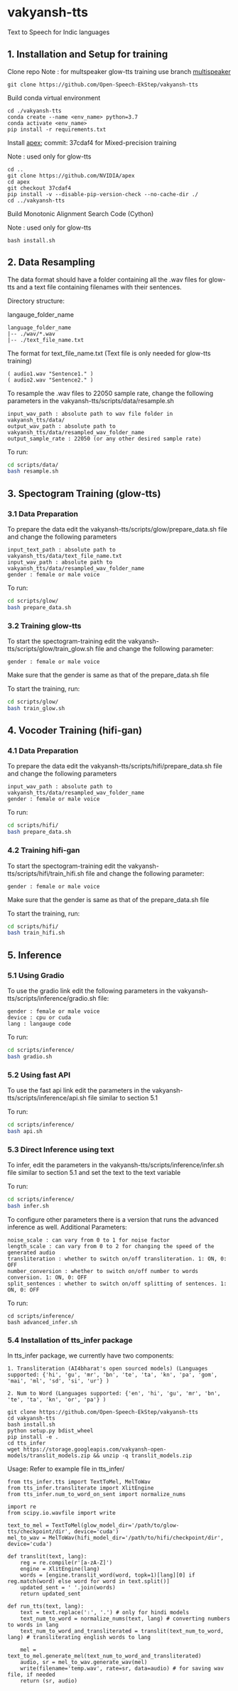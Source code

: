 # vakyansh-tts
Text to Speech for Indic languages

## 1. Installation and Setup for training

Clone repo
Note : for multspeaker glow-tts training use branch [multispeaker](https://github.com/Open-Speech-EkStep/vakyansh-tts/tree/multispeaker)
```
git clone https://github.com/Open-Speech-EkStep/vakyansh-tts
```
Build conda virtual environment
```
cd ./vakyansh-tts
conda create --name <env_name> python=3.7
conda activate <env_name>
pip install -r requirements.txt
```
Install [apex](https://github.com/NVIDIA/apex); commit: 37cdaf4 for Mixed-precision training

Note : used only for glow-tts
```
cd ..
git clone https://github.com/NVIDIA/apex
cd apex
git checkout 37cdaf4
pip install -v --disable-pip-version-check --no-cache-dir ./
cd ../vakyansh-tts
```
Build Monotonic Alignment Search Code (Cython)

Note : used only for glow-tts
```
bash install.sh
```

## 2. Data Resampling

The data format should have a folder containing all the .wav files for glow-tts and a text file containing filenames with their sentences.

Directory structure: 

langauge_folder_name
```
language_folder_name
|-- ./wav/*.wav
|-- ./text_file_name.txt
```
The format for text_file_name.txt (Text file is only needed for glow-tts training)

```
( audio1.wav "Sentence1." )
( audio2.wav "Sentence2." )
```

To resample the .wav files to 22050 sample rate, change the following parameters in the vakyansh-tts/scripts/data/resample.sh

```
input_wav_path : absolute path to wav file folder in vakyansh_tts/data/
output_wav_path : absolute path to vakyansh_tts/data/resampled_wav_folder_name
output_sample_rate : 22050 (or any other desired sample rate)
```

To run:  
```bash
cd scripts/data/
bash resample.sh
```


## 3. Spectogram Training (glow-tts)

### 3.1 Data Preparation


To prepare the data edit the vakyansh-tts/scripts/glow/prepare_data.sh file and change the following parameters
```
input_text_path : absolute path to vakyansh_tts/data/text_file_name.txt
input_wav_path : absolute path to vakyansh_tts/data/resampled_wav_folder_name
gender : female or male voice
```
To run:  
```bash
cd scripts/glow/
bash prepare_data.sh
```
### 3.2 Training glow-tts

To start the spectogram-training edit the vakyansh-tts/scripts/glow/train_glow.sh file and change the following parameter:
```
gender : female or male voice
```
Make sure that the gender is same as that of the prepare_data.sh file

To start the training, run:  
```bash
cd scripts/glow/
bash train_glow.sh
```
## 4. Vocoder Training (hifi-gan)

### 4.1 Data Preparation

To prepare the data edit the vakyansh-tts/scripts/hifi/prepare_data.sh file and change the following parameters
```
input_wav_path : absolute path to vakyansh_tts/data/resampled_wav_folder_name
gender : female or male voice
```
To run:  
```bash
cd scripts/hifi/
bash prepare_data.sh
```
### 4.2 Training hifi-gan

To start the spectogram-training edit the vakyansh-tts/scripts/hifi/train_hifi.sh file and change the following parameter:
```
gender : female or male voice
```
Make sure that the gender is same as that of the prepare_data.sh file

To start the training, run:  
```bash
cd scripts/hifi/
bash train_hifi.sh
```

## 5. Inference

### 5.1 Using Gradio 

To use the gradio link edit the following parameters in the vakyansh-tts/scripts/inference/gradio.sh file:
```
gender : female or male voice
device : cpu or cuda
lang : langauge code
```

To run:  
```bash
cd scripts/inference/
bash gradio.sh
```
### 5.2 Using fast API 
To use the fast api link edit the parameters in the vakyansh-tts/scripts/inference/api.sh file similar to section 5.1

To run:  
```bash
cd scripts/inference/
bash api.sh
```

### 5.3 Direct Inference using text  
To infer, edit the parameters in the vakyansh-tts/scripts/inference/infer.sh file similar to section 5.1 and set the text to the text variable

To run:  
```bash
cd scripts/inference/
bash infer.sh
```

To configure other parameters there is a version that runs the advanced inference as well. Additional Parameters:
```
noise_scale : can vary from 0 to 1 for noise factor
length_scale : can vary from 0 to 2 for changing the speed of the generated audio 
transliteration : whether to switch on/off transliteration. 1: ON, 0: OFF
number_conversion : whether to switch on/off number to words conversion. 1: ON, 0: OFF
split_sentences : whether to switch on/off splitting of sentences. 1: ON, 0: OFF
```
To run:
```
cd scripts/inference/
bash advanced_infer.sh
```

### 5.4 Installation of tts_infer package

In tts_infer package, we currently have two components:
    
    1. Transliteration (AI4bharat's open sourced models) (Languages supported: {'hi', 'gu', 'mr', 'bn', 'te', 'ta', 'kn', 'pa', 'gom', 'mai', 'ml', 'sd', 'si', 'ur'} )
    
    2. Num to Word (Languages supported: {'en', 'hi', 'gu', 'mr', 'bn', 'te', 'ta', 'kn', 'or', 'pa'} )
```
git clone https://github.com/Open-Speech-EkStep/vakyansh-tts
cd vakyansh-tts
bash install.sh
python setup.py bdist_wheel
pip install -e .
cd tts_infer
wget https://storage.googleapis.com/vakyansh-open-models/translit_models.zip && unzip -q translit_models.zip
```

Usage: Refer to example file in tts_infer/
```
from tts_infer.tts import TextToMel, MelToWav
from tts_infer.transliterate import XlitEngine
from tts_infer.num_to_word_on_sent import normalize_nums

import re
from scipy.io.wavfile import write

text_to_mel = TextToMel(glow_model_dir='/path/to/glow-tts/checkpoint/dir', device='cuda')
mel_to_wav = MelToWav(hifi_model_dir='/path/to/hifi/checkpoint/dir', device='cuda')

def translit(text, lang):
    reg = re.compile(r'[a-zA-Z]')
    engine = XlitEngine(lang)
    words = [engine.translit_word(word, topk=1)[lang][0] if reg.match(word) else word for word in text.split()]
    updated_sent = ' '.join(words)
    return updated_sent
    
def run_tts(text, lang):
    text = text.replace('।', '.') # only for hindi models
    text_num_to_word = normalize_nums(text, lang) # converting numbers to words in lang
    text_num_to_word_and_transliterated = translit(text_num_to_word, lang) # transliterating english words to lang
    
    mel = text_to_mel.generate_mel(text_num_to_word_and_transliterated)
    audio, sr = mel_to_wav.generate_wav(mel)
    write(filename='temp.wav', rate=sr, data=audio) # for saving wav file, if needed
    return (sr, audio)
```
